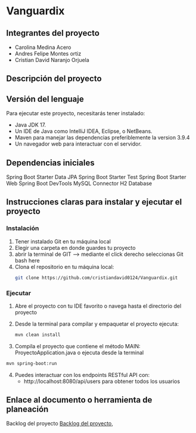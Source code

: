 # Vanguardix 
## Integrantes del proyecto
 - Carolina Medina Acero
 - Andres Felipe Montes ortiz
 - Cristian David Naranjo Orjuela
## Descripción del proyecto
## Versión del lenguaje
Para ejecutar este proyecto, necesitarás tener instalado:

- Java JDK 17.
- Un IDE de Java como IntelliJ IDEA, Eclipse, o NetBeans.
- Maven para manejar las dependencias preferiblemente la version 3.9.4
- Un navegador web para interactuar con el servidor.
## Dependencias iniciales
Spring Boot Starter Data JPA 
Spring Boot Starter Test
Spring Boot Starter Web
Spring Boot DevTools
MySQL Connector
H2 Database

## Instrucciones claras para instalar y ejecutar el proyecto
### Instalación

1. Tener instalado Git en tu máquina local
2. Elegir una carpeta en donde guardes tu proyecto
3. abrir la terminal de GIT --> mediante el click derecho seleccionas Git bash here
4. Clona el repositorio en tu máquina local:
   ```bash
   git clone https://github.com/cristiandavid0124/Vanguardix.git
   ```
### Ejecutar 
1. Abre el proyecto con tu IDE favorito o navega hasta el directorio del proyecto
2. Desde la terminal para compilar y empaquetar el proyecto ejecuta:

   ```bash
   mvn clean install
   ```
3.  Compila el proyecto que contiene el método MAIN: ProyectoApplication.java o ejecuta desde la terminal

```bash
mvn spring-boot:run
```

4. Puedes interactuar con los endpoints RESTful API con:
    - http://localhost:8080/api/users  para obtener todos los usuarios 

## Enlace al documento o herramienta de planeación
Backlog del proyecto [Backlog del proyecto](https://github.com/users/Medina95/projects/2/views/1),

   
